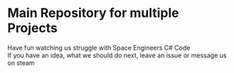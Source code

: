 # Main Repository for multiple Projects
Have fun watching us struggle with Space Engineers C# Code <br>
If you have an idea, what we should do next, leave an issue or message us on steam

